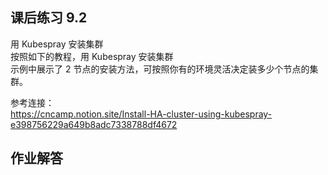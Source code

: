 ## 课后练习 9.2
用 Kubespray 安装集群  
按照如下的教程，用 Kubespray 安装集群  
示例中展示了 2 节点的安装方法，可按照你有的环境灵活决定装多少个节点的集群。  
  
参考连接：  
 https://cncamp.notion.site/Install-HA-cluster-using-kubespray-e398756229a649b8adc7338788df4672  

 ## 作业解答
 